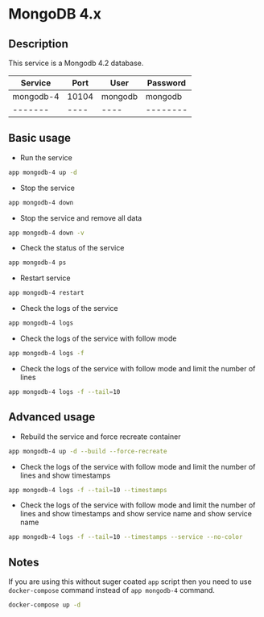# MongoDB 4.x

## Description

This service is a Mongodb 4.2 database.

| Service   | Port  | User    | Password |
| --------- | ----- | ------- | -------- |
| mongodb-4 | 10104 | mongodb | mongodb  |
| -------   | ----  | ----    | -------- |

## Basic usage

- Run the service

```bash
app mongodb-4 up -d
```

- Stop the service

```bash
app mongodb-4 down
```

- Stop the service and remove all data

```bash
app mongodb-4 down -v
```

- Check the status of the service

```bash
app mongodb-4 ps
```

- Restart service

```bash
app mongodb-4 restart
```

- Check the logs of the service

```bash
app mongodb-4 logs
```

- Check the logs of the service with follow mode

```bash
app mongodb-4 logs -f
```

- Check the logs of the service with follow mode and limit the number of lines

```bash
app mongodb-4 logs -f --tail=10
```

## Advanced usage

- Rebuild the service and force recreate container

```bash
app mongodb-4 up -d --build --force-recreate
```

- Check the logs of the service with follow mode and limit the number of lines and show timestamps

```bash
app mongodb-4 logs -f --tail=10 --timestamps
```

- Check the logs of the service with follow mode and limit the number of lines and show timestamps and show service name and show service name

```bash
app mongodb-4 logs -f --tail=10 --timestamps --service --no-color
```

## Notes

If you are using this without suger coated `app` script then you need to use `docker-compose` command instead of `app mongodb-4` command.

```bash
docker-compose up -d
```
